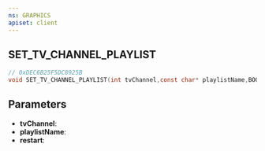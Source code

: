 ```yaml
---
ns: GRAPHICS
apiset: client
---
```

## SET_TV_CHANNEL_PLAYLIST

```c
// 0xDEC6B25F5DC8925B
void SET_TV_CHANNEL_PLAYLIST(int tvChannel,const char* playlistName,BOOL restart);
```


## Parameters
* **tvChannel**:
* **playlistName**:
* **restart**: